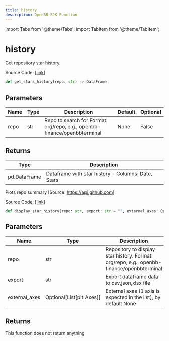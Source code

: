 ```yaml
---
title: history
description: OpenBB SDK Function
---
```


import Tabs from '@theme/Tabs';
import TabItem from '@theme/TabItem';

# history

<Tabs>
<TabItem value="model" label="Model" default>

Get repository star history.

Source Code: [[link](https://github.com/OpenBB-finance/OpenBBTerminal/tree/main/openbb_terminal/alternative/oss/github_model.py#L88)]

```python
def get_stars_history(repo: str) -> DataFrame
```
## Parameters

| Name | Type | Description | Default | Optional |
| ---- | ---- | ----------- | ------- | -------- |
| repo | str | Repo to search for Format: org/repo, e.g., openbb-finance/openbbterminal | None | False |

## Returns

| Type | Description |
| ---- | ----------- |
| pd.DataFrame | Dataframe with star history - Columns: Date, Stars |



</TabItem>
<TabItem value="view" label="View">

Plots repo summary [Source: https://api.github.com].

Source Code: [[link](https://github.com/OpenBB-finance/OpenBBTerminal/tree/main/openbb_terminal/alternative/oss/github_view.py#L28)]

```python
def display_star_history(repo: str, export: str = "", external_axes: Optional[List[matplotlib.axes._axes.Axes]] = None) -> None
```
## Parameters

| Name | Type | Description | Default | Optional |
| ---- | ---- | ----------- | ------- | -------- |
| repo | str | Repository to display star history. Format: org/repo, e.g., openbb-finance/openbbterminal | None | False |
| export | str | Export dataframe data to csv,json,xlsx file |  | True |
| external_axes | Optional[List[plt.Axes]] | External axes (1 axis is expected in the list), by default None | None | True |

## Returns

This function does not return anything



</TabItem>
</Tabs>